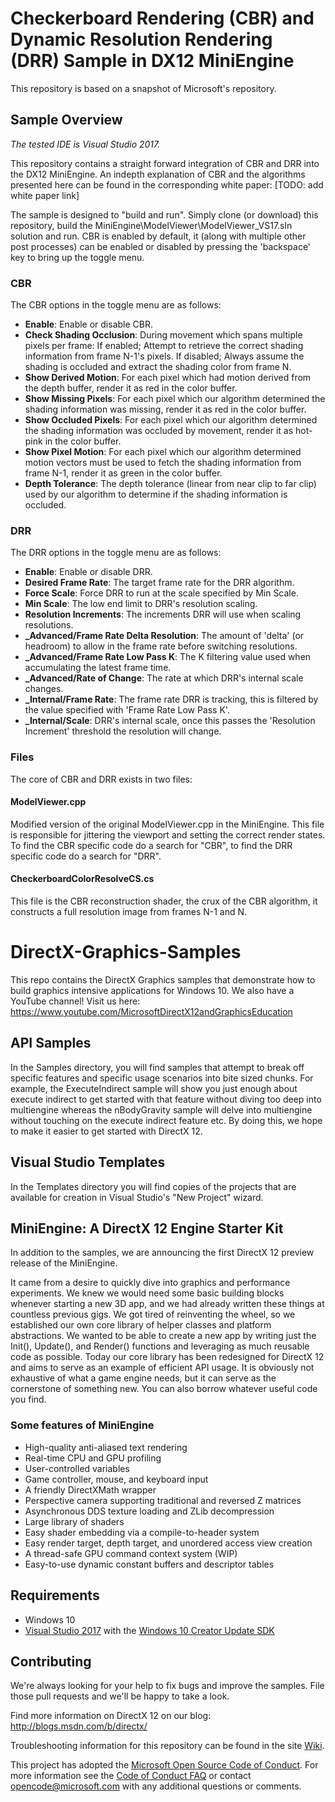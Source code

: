 # Checkerboard Rendering (CBR) and Dynamic Resolution Rendering (DRR) Sample in DX12 MiniEngine
This repository is based on a snapshot of Microsoft's repository.

## Sample Overview
*The tested IDE is Visual Studio 2017.*

This repository contains a straight forward integration of CBR and DRR into the DX12 MiniEngine.  An indepth explanation of CBR and the algorithms presented here can be found in the corresponding white paper: [TODO: add white paper link]

The sample is designed to "build and run".  Simply clone (or download) this repository, build the MiniEngine\ModelViewer\ModelViewer_VS17.sln solution and run.  CBR is enabled by default, it (along with multiple other post processes) can be enabled or disabled by pressing the 'backspace' key to bring up the toggle menu.

### CBR
The CBR options in the toggle menu are as follows:
* **Enable**: Enable or disable CBR.
* **Check Shading Occlusion**: During movement which spans multiple pixels per frame: If enabled; Attempt to retrieve the correct shading information from frame N-1's pixels.  If disabled; Always assume the shading is occluded and extract the shading color from frame N.
* **Show Derived Motion**: For each pixel which had motion derived from the depth buffer, render it as red in the color buffer.
* **Show Missing Pixels**: For each pixel which our algorithm determined the shading information was missing, render it as red in the color buffer.
* **Show Occluded Pixels**: For each pixel which our algorithm determined the shading information was occluded by movement, render it as hot-pink in the color buffer.
* **Show Pixel Motion**: For each pixel which our algorithm determined motion vectors must be used to fetch the shading information from frame N-1, render it as green in the color buffer.
* **Depth Tolerance**: The depth tolerance (linear from near clip to far clip) used by our algorithm to determine if the shading information is occluded.

### DRR
The DRR options in the toggle menu are as follows:
* **Enable**: Enable or disable DRR.
* **Desired Frame Rate**: The target frame rate for the DRR algorithm.
* **Force Scale**: Force DRR to run at the scale specified by Min Scale.
* **Min Scale**: The low end limit to DRR's resolution scaling.
* **Resolution Increments**: The increments DRR will use when scaling resolutions.
* **_Advanced/Frame Rate Delta Resolution**: The amount of 'delta' (or headroom) to allow in the frame rate before switching resolutions.
* **_Advanced/Frame Rate Low Pass K**: The K filtering value used when accumulating the latest frame time.
* **_Advanced/Rate of Change**: The rate at which DRR's internal scale changes.
* **_Internal/Frame Rate**: The frame rate DRR is tracking, this is filtered by the value specified with 'Frame Rate Low Pass K'.
* **_Internal/Scale**: DRR's internal scale, once this passes the 'Resolution Increment' threshold the resolution will change. 



### Files
The core of CBR and DRR exists in two files:

#### ModelViewer.cpp
Modified version of the original ModelViewer.cpp in the MiniEngine.  This file is responsible for jittering the viewport and setting the correct render states.  To find the CBR specific code do a search for "CBR", to find the DRR specific code do a search for "DRR".

#### CheckerboardColorResolveCS.cs
This file is the CBR reconstruction shader, the crux of the CBR algorithm, it constructs a full resolution image from frames N-1 and N.



# DirectX-Graphics-Samples
This repo contains the DirectX Graphics samples that demonstrate how to build graphics intensive applications for Windows 10. We also have a YouTube channel! Visit us here: https://www.youtube.com/MicrosoftDirectX12andGraphicsEducation

## API Samples
In the Samples directory, you will find samples that attempt to break off specific features and specific usage scenarios into bite sized chunks. For example, the ExecuteIndirect sample will show you just enough about execute indirect to get started with that feature without diving too deep into multiengine whereas the nBodyGravity sample will delve into multiengine without touching on the execute indirect feature etc. By doing this, we hope to make it easier to get started with DirectX 12.

## Visual Studio Templates
In the Templates directory you will find copies of the projects that are available for creation in Visual Studio's "New Project" wizard.

## MiniEngine: A DirectX 12 Engine Starter Kit
In addition to the samples, we are announcing the first DirectX 12 preview release of the MiniEngine.

It came from a desire to quickly dive into graphics and performance experiments.  We knew we would need some basic building blocks whenever starting a new 3D app, and we had already written these things at countless previous gigs.  We got tired of reinventing the wheel, so we established our own core library of helper classes and platform abstractions.  We wanted to be able to create a new app by writing just the Init(), Update(), and Render() functions and leveraging as much reusable code as possible.  Today our core library has been redesigned for DirectX 12 and aims to serve as an example of efficient API usage.  It is obviously not exhaustive of what a game engine needs, but it can serve as the cornerstone of something new.  You can also borrow whatever useful code you find.

### Some features of MiniEngine
* High-quality anti-aliased text rendering
* Real-time CPU and GPU profiling
* User-controlled variables
* Game controller, mouse, and keyboard input
* A friendly DirectXMath wrapper
* Perspective camera supporting traditional and reversed Z matrices
* Asynchronous DDS texture loading and ZLib decompression
* Large library of shaders
* Easy shader embedding via a compile-to-header system
* Easy render target, depth target, and unordered access view creation
* A thread-safe GPU command context system (WIP)
* Easy-to-use dynamic constant buffers and descriptor tables

## Requirements
* Windows 10
* [Visual Studio 2017](https://www.visualstudio.com/) with the [Windows 10 Creator Update SDK](https://developer.microsoft.com/en-US/windows/downloads/windows-10-sdk)

## Contributing
We're always looking for your help to fix bugs and improve the samples.  File those pull requests and we'll be happy to take a look.

Find more information on DirectX 12 on our blog: http://blogs.msdn.com/b/directx/

Troubleshooting information for this repository can be found in the site [Wiki](https://github.com/Microsoft/DirectX-Graphics-Samples/wiki).

This project has adopted the [Microsoft Open Source Code of Conduct](https://opensource.microsoft.com/codeofconduct/). For more information see the [Code of Conduct FAQ](https://opensource.microsoft.com/codeofconduct/faq/) or contact [opencode@microsoft.com](mailto:opencode@microsoft.com) with any additional questions or comments.
